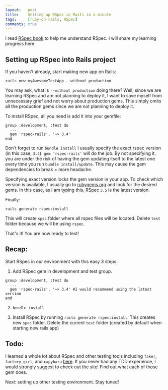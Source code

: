 ```yaml
---
layout:   post
title:    Setting up RSpec in Rails in a minute
tags:     [ruby-on-rails, RSpec]
comments: true
---
```


I read [RSpec book](https://www.amazon.com/RSpec-Book-Behaviour-Development-Cucumber/dp/1934356379) to help me understand RSpec. I will share my learning progress here.

## Setting up RSpec into Rails project

If you haven't already, start making new app on Rails:

```
rails new myAwesomeTestApp --without production
```

You may ask, what is `--without production` doing there? Well, since we are learning RSpec and am not planning to deploy it, I want to save myself from unnecessary grief and not worry about production gems. This simply omits all the production gems since we are not planning to deploy it.

To install RSpec, all you need is add it into your gemfile:

```
group :development, :test do
  ...
  gem 'rspec-rails', '~> 3.4'
end
```

Don't forget to run `bundle install`
I usually specify the exact rspec version (in this case, `3.4`). `gem 'rspec-rails'` will do the job. By not specifying it, you are under the risk of having the gem updating itself to the latest one every time you run `bundle install/update`. This may cause the gem dependencies to break = more headache.

Specifying exact version locks the gem version in your app. To check which version is available, I usually go to [rubygems.org](https://rubygems.org/) and look for the desired gems. In this case, as I am typing this, RSpec `3.5` is the latest version.

Finally:

```
rails generate rspec:install
```

This will create `spec` folder where all rspec files will be located. Delete `test` folder because we will be using `rspec`.

That's it! You are now ready to test!

## Recap:

Start RSpec in our environment with this easy 3 steps:

1. Add RSpec gem in development and test group.
```
group :development, :test do
  ...
  gem 'rspec-rails', '~> 3.4' #I would recommend using the latest version
end
```

2. `bundle install`

3. Install RSpec by running `rails generate rspec:install`. This creates new `spec` folder. Delete the current `test` folder (created by default when starting new rails app)


## Todo:

I learned a whole lot about RSpec and other testing tools including `faker`, `factory_girl`, and `capybara` [here](https://www.sitepoint.com/learn-the-first-best-practices-for-rails-and-rspec/). If you never had any TDD experience, I would strongly suggest to check out the site! Find out what each of those gem does.

Next: setting up other testing environment. Stay tuned!
